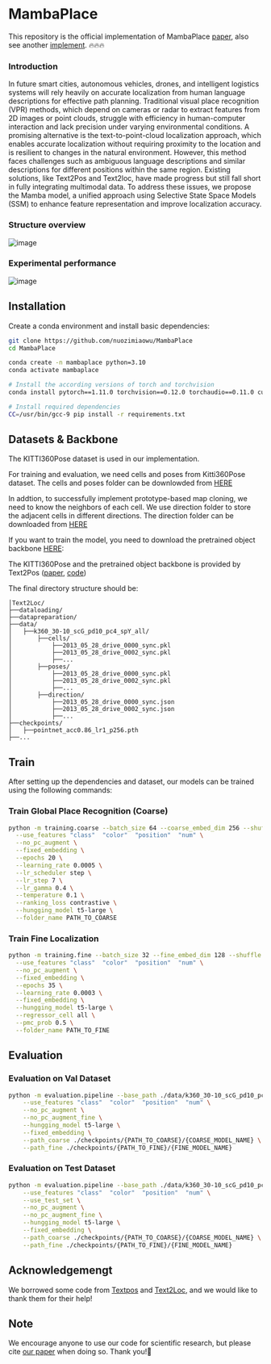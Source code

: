 # MambaPlace
This repository is the official implementation of MambaPlace [paper](https://arxiv.org/abs/2408.15740), also see another [implement](https://github.com/nuozimiaowu/MambaPlace/tree/main).  🔥🔥🔥

###  Introduction
  In future smart cities, autonomous vehicles, drones, and intelligent logistics systems will rely heavily on accurate localization from human language descriptions for effective path planning. Traditional visual place recognition (VPR) methods, which depend on cameras or radar to extract features from 2D images or point clouds, struggle with efficiency in human-computer interaction and lack precision under varying environmental conditions. A promising alternative is the text-to-point-cloud localization approach, which enables accurate localization without requiring proximity to the location and is resilient to changes in the natural environment. However, this method faces challenges such as ambiguous language descriptions and similar descriptions for different positions within the same region. Existing solutions, like Text2Pos and Text2loc, have made progress but still fall short in fully integrating multimodal data. To address these issues, we propose the Mamba model, a unified approach using Selective State Space Models (SSM) to enhance feature representation and improve localization accuracy.

###  Structure overview
![image](https://github.com/user-attachments/assets/b7949c7d-3481-4149-89b5-69ee873c9fac)

###  Experimental performance
![image](https://github.com/user-attachments/assets/e44eff5f-b26e-4b65-abf1-438e23c9f23e)

##  Installation
Create a conda environment and install basic dependencies:
```bash
git clone https://github.com/nuozimiaowu/MambaPlace
cd MambaPlace

conda create -n mambaplace python=3.10
conda activate mambaplace

# Install the according versions of torch and torchvision
conda install pytorch==1.11.0 torchvision==0.12.0 torchaudio==0.11.0 cudatoolkit=11.3 -c pytorch

# Install required dependencies
CC=/usr/bin/gcc-9 pip install -r requirements.txt
```

## Datasets & Backbone

The KITTI360Pose dataset is used in our implementation.

For training and evaluation, we need cells and poses from Kitti360Pose dataset.
The cells and poses folder can be downlowded from [HERE](https://cvg.cit.tum.de/webshare/g/text2pose/KITTI360Pose/k360_30-10_scG_pd10_pc4_spY_all/)  

In addtion, to successfully implement prototype-based map cloning, we need to know the neighbors of each cell. We use direction folder to store the adjacent cells in different directions. 
The direction folder can be downloaded from [HERE](https://drive.google.com/drive/folders/15nsTfN7oQ2uctghRIWo0UgVmJUURzNUZ?usp=sharing)  

If you want to train the model, you need to download the pretrained object backbone [HERE](https://drive.google.com/file/d/1j2q67tfpVfIbJtC1gOWm7j8zNGhw5J9R/view?usp=drive_link):

The KITTI360Pose and the pretrained object backbone is provided by Text2Pos ([paper](https://arxiv.org/abs/2203.15125), [code](https://github.com/mako443/Text2Pos-CVPR2022))

<!-- ```bash
mkdir checkpoints/k360_30-10_scG_pd10_pc4_spY_all/
wget https://cvg.cit.tum.de/webshare/g/text2pose/pretrained_models/pointnet_acc0.86_lr1_p256.pth
mv pointnet_acc0.86_lr1_p256.pth checkpoints/
``` -->

The final directory structure should be:
```
│Text2Loc/
├──dataloading/
├──datapreparation/
├──data/
│   ├──k360_30-10_scG_pd10_pc4_spY_all/
│       ├──cells/
│           ├──2013_05_28_drive_0000_sync.pkl
│           ├──2013_05_28_drive_0002_sync.pkl
│           ├──...
│       ├──poses/
│           ├──2013_05_28_drive_0000_sync.pkl
│           ├──2013_05_28_drive_0002_sync.pkl
│           ├──...
│       ├──direction/
│           ├──2013_05_28_drive_0000_sync.json
│           ├──2013_05_28_drive_0002_sync.json
│           ├──...
├──checkpoints/
│   ├──pointnet_acc0.86_lr1_p256.pth
├──...
```


## Train
After setting up the dependencies and dataset, our models can be trained using the following commands:

### Train Global Place Recognition (Coarse)

```bash
python -m training.coarse --batch_size 64 --coarse_embed_dim 256 --shuffle --base_path ./data/k360_30-10_scG_pd10_pc4_spY_all/   \
  --use_features "class"  "color"  "position"  "num" \
  --no_pc_augment \
  --fixed_embedding \
  --epochs 20 \
  --learning_rate 0.0005 \
  --lr_scheduler step \
  --lr_step 7 \
  --lr_gamma 0.4 \
  --temperature 0.1 \
  --ranking_loss contrastive \
  --hungging_model t5-large \
  --folder_name PATH_TO_COARSE
```

### Train Fine Localization

```bash
python -m training.fine --batch_size 32 --fine_embed_dim 128 --shuffle --base_path ./data/k360_30-10_scG_pd10_pc4_spY_all/ \
  --use_features "class"  "color"  "position"  "num" \
  --no_pc_augment \
  --fixed_embedding \
  --epochs 35 \
  --learning_rate 0.0003 \
  --fixed_embedding \
  --hungging_model t5-large \
  --regressor_cell all \
  --pmc_prob 0.5 \
  --folder_name PATH_TO_FINE
```

## Evaluation

### Evaluation on Val Dataset

```bash
python -m evaluation.pipeline --base_path ./data/k360_30-10_scG_pd10_pc4_spY_all/ \
    --use_features "class"  "color"  "position"  "num" \
    --no_pc_augment \
    --no_pc_augment_fine \
    --hungging_model t5-large \
    --fixed_embedding \
    --path_coarse ./checkpoints/{PATH_TO_COARSE}/{COARSE_MODEL_NAME} \
    --path_fine ./checkpoints/{PATH_TO_FINE}/{FINE_MODEL_NAME} 
```

### Evaluation on Test Dataset

```bash
python -m evaluation.pipeline --base_path ./data/k360_30-10_scG_pd10_pc4_spY_all/ \
    --use_features "class"  "color"  "position"  "num" \
    --use_test_set \
    --no_pc_augment \
    --no_pc_augment_fine \
    --hungging_model t5-large \
    --fixed_embedding \
    --path_coarse ./checkpoints/{PATH_TO_COARSE}/{COARSE_MODEL_NAME} \
    --path_fine ./checkpoints/{PATH_TO_FINE}/{FINE_MODEL_NAME} 
```
## Acknowledgemengt
We borrowed some code from [Textpos](https://openaccess.thecvf.com/content/CVPR2022/html/Kolmet_Text2Pos_Text-to-Point-Cloud_Cross-Modal_Localization_CVPR_2022_paper.html) and [Text2Loc](https://openaccess.thecvf.com/content/CVPR2024/html/Xia_Text2Loc_3D_Point_Cloud_Localization_from_Natural_Language_CVPR_2024_paper.html), and we would like to thank them for their help!

## Note
We encourage anyone to use our code for scientific research, but please cite [our paper](https://arxiv.org/abs/2408.15740) when doing so. Thank you!🙇‍
